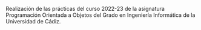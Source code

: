 Realización de las prácticas del curso 2022-23 de la asignatura Programación Orientada a Objetos del Grado en Ingeniería Informática de la Universidad de Cádiz.
